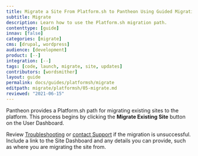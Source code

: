 ```yaml
---
title: Migrate a Site From Platform.sh to Pantheon Using Guided Migration
subtitle: Migrate
description: Learn how to use the Platform.sh migration path.
contenttype: [guide]
innav: [false]
categories: [migrate]
cms: [drupal, wordpress]
audience: [development]
product: [--]
integration: [--]
tags: [code, launch, migrate, site, updates]
contributors: [wordsmither]
layout: guide
permalink: docs/guides/platformsh/migrate
editpath: migrate/platformsh/05-migrate.md
reviewed: "2021-06-15"
---
```


Pantheon provides a Platform.sh path for migrating existing sites to the platform. This process begins by clicking the **Migrate Existing Site** button on the User Dashboard.

<Partial file="migrate/migrate-all.md" />

Review [Troubleshooting](/guides/platformsh/troubleshooting) or [contact Support](/guides/support/contact-support/) if the migration is unsuccessful. Include a link to the Site Dashboard and any details you can provide, such as where you are migrating the site from.
